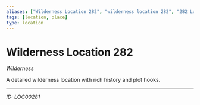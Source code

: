 ```yaml
---
aliases: ["Wilderness Location 282", "wilderness location 282", "282 Location Wilderness"]
tags: [location, place]
type: location
---
```


# Wilderness Location 282

*Wilderness*

A detailed wilderness location with rich history and plot hooks.

---
*ID: LOC00281*